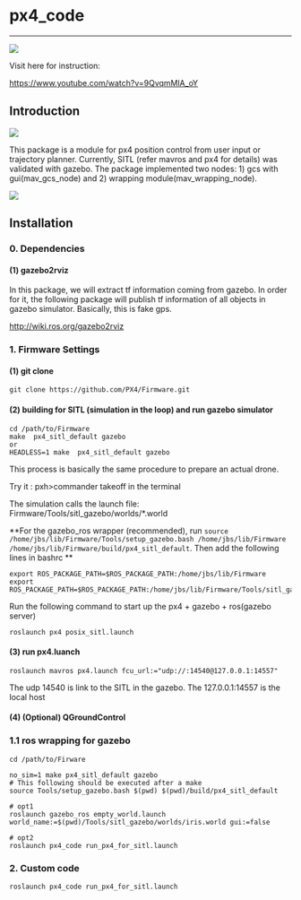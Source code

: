 # px4_code 

___



<img src="https://github.com/icsl-Jeon/px4_code/blob/master/img/manual.gif">

Visit here for instruction: 

https://www.youtube.com/watch?v=9QvqmMlA_oY

## Introduction 

<img src="https://github.com/icsl-Jeon/px4_code/blob/master/img/mav_wrapper_diagram.png">

This package is a module for px4 position control from user input or trajectory planner. Currently, SITL (refer mavros and px4 for details) was validated with gazebo.  The package implemented two nodes: 1) gcs with gui(mav_gcs_node) and 2) wrapping module(mav_wrapping_node).  



<img src="https://github.com/icsl-Jeon/px4_code/blob/master/img/main_ui.png">

## Installation 

### 0. Dependencies

#### (1) gazebo2rviz

In this package, we will extract tf information coming from gazebo. In order for it,  the following package will publish tf information of all objects in gazebo simulator. Basically, this is fake gps. 

<http://wiki.ros.org/gazebo2rviz>

### 1. Firmware Settings

#### (1) git clone 

```
git clone https://github.com/PX4/Firmware.git
```

#### (2) building for SITL (simulation in the loop) and run gazebo simulator 

```
cd /path/to/Firmware
make  px4_sitl_default gazebo
or 
HEADLESS=1 make  px4_sitl_default gazebo
```

This process is basically the same procedure to prepare an actual drone.

Try it : pxh>commander takeoff  in the terminal 

The simulation calls the launch file: Firmware/Tools/sitl_gazebo/worlds/*.world

**For the gazebo_ros wrapper (recommended), run ```source /home/jbs/lib/Firmware/Tools/setup_gazebo.bash /home/jbs/lib/Firmware /home/jbs/lib/Firmware/build/px4_sitl_default```.  Then  add the following lines in bashrc **

```
export ROS_PACKAGE_PATH=$ROS_PACKAGE_PATH:/home/jbs/lib/Firmware
export ROS_PACKAGE_PATH=$ROS_PACKAGE_PATH:/home/jbs/lib/Firmware/Tools/sitl_gazebo
```

Run the following command to start up the px4 + gazebo + ros(gazebo server)

```
roslaunch px4 posix_sitl.launch
```



#### (3) run px4.luanch 

```
roslaunch mavros px4.launch fcu_url:="udp://:14540@127.0.0.1:14557"
```

The udp 14540 is link to the SITL in the gazebo.  The 127.0.0.1:14557 is the local host 

#### (4) (Optional) QGroundControl

### 1.1 ros wrapping for gazebo

```
cd /path/to/Firware

no_sim=1 make px4_sitl_default gazebo
# This following should be executed after a make    
source Tools/setup_gazebo.bash $(pwd) $(pwd)/build/px4_sitl_default

# opt1
roslaunch gazebo_ros empty_world.launch world_name:=$(pwd)/Tools/sitl_gazebo/worlds/iris.world gui:=false

# opt2
roslaunch px4_code run_px4_for_sitl.launch
```



### 2. Custom code 

```
roslaunch px4_code run_px4_for_sitl.launch
```





